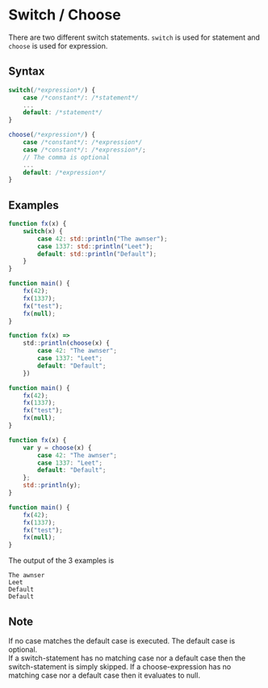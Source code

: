 # Switch / Choose
There are two different switch statements. `switch` is used for statement and `choose` is used for expression. 

## Syntax

```js
switch(/*expression*/) {
	case /*constant*/: /*statement*/
	...
	default: /*statement*/
}
```

```js
choose(/*expression*/) {
	case /*constant*/: /*expression*/ 
	case /*constant*/: /*expression*/;
	// The comma is optional
	...
	default: /*expression*/
}
```

## Examples

```js
function fx(x) {
	switch(x) {
		case 42: std::println("The awnser");
		case 1337: std::println("Leet");
		default: std::println("Default");
	}
}

function main() {
	fx(42);
	fx(1337);
	fx("test");
	fx(null);
}
```

```js
function fx(x) => 
	std::println(choose(x) {
		case 42: "The awnser";
		case 1337: "Leet";
		default: "Default";
	})

function main() {
	fx(42);
	fx(1337);
	fx("test");
	fx(null);
}
```

```js
function fx(x) { 
	var y = choose(x) {
		case 42: "The awnser";
		case 1337: "Leet";
		default: "Default";
	};
	std::println(y);
}

function main() {
	fx(42);
	fx(1337);
	fx("test");
	fx(null);
}
```

The output of the 3 examples is

```
The awnser
Leet
Default
Default

```

## Note
If no case matches the default case is executed. The default case is optional.  
If a switch-statement has no matching case nor a default case then the switch-statement is simply skipped.
If a choose-expression has no matching case nor a default case then it evaluates to null.